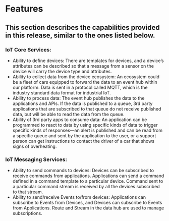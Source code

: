 # Features

## This section describes the capabilities provided in this release, similar to the ones listed below.

### IoT Core Services:
* Ability to define devices: There are templates for devices, and a device’s attributes can be described so that a message from a sensor on the device will carry the device type and attributes.
* Ability to collect data from the device ecosystem: An ecosystem could be a fleet of cars equipped to forward the data to an event hub within our platform. Data is sent in a protocol called MQTT, which is the industry standard data format for industrial IoT.
* Ability to process data: The event hub publishes the data to the applications and APIs. If the data is published to a queue, 3rd party applications that are subscribed to that queue do not receive published data, but will be able to read the data from the queue.
* Ability of 3rd party apps to consume data: An application can be programmed to react to data by using specific kinds of data to trigger specific kinds of responses—an alert is published and can be read from a specific queue and sent by the application to the user, or a support person can get instructions to contact the driver of a car that shows signs of overheating.


### IoT Messaging Services:
* Ability to send commands to devices: Devices can be subscribed to receive commands from applications. Applications can send a command defined in a command template to a particular device. Command sent to a particular command stream is received by all the devices subscribed to that stream.
* Ability to send/receive Events to/from devices: Applications can subscribe to Events from Devices, and Devices can subscribe to Events from Applications. Route and Stream in the data hub are used to manage subscriptions.
